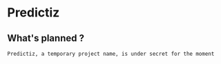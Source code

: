 # Predictiz
## What's planned ?
`Predictiz, a temporary project name, is under secret for the moment`